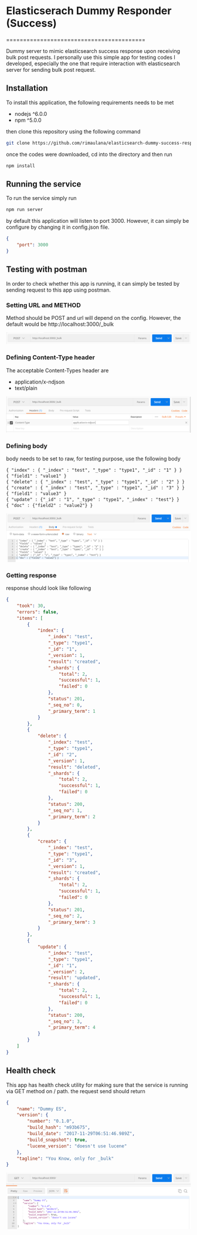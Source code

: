 # Elasticserach Dummy Responder (Success)

=========================================

Dummy server to mimic elasticsearch success response upon receiving bulk post requests. I personally use this simple app for testing codes I developed, especially the one that require interaction with elasticsearch server for sending bulk post
request.

## Installation

To install this application, the following requirements needs to be met

* nodejs ^6.0.0
* npm ^5.0.0

then clone this repository using the following command

```bash
git clone https://github.com/rimaulana/elasticsearch-dummy-success-responder.git
```

once the codes were downloaded, cd into the directory and then run

```bash
npm install
```

## Running the service

To run the service simply run

```bash
npm run server
```

by default this application will listen to port 3000. However, it can simply be configure by changing it in config.json file.

```json
{
    "port": 3000
}
```

## Testing with postman

In order to check whether this app is running, it can simply be tested by sending request to this app using postman.

### Setting URL and METHOD

Method should be POST and url will depend on the config. However, the default would be http://localhost:3000/_bulk

![alt text](screenshots/url_and_method.png "Setting URL and Method")

### Defining Content-Type header

The acceptable Content-Types header are

* application/x-ndjson
* text/plain

![alt text](screenshots/setting_content_type.png "Defining Content-Type header")

### Defining body

body needs to be set to raw, for testing purpose, use the following body

```text
{ "index" : { "_index" : "test", "_type" : "type1", "_id" : "1" } }
{ "field1" : "value1" }
{ "delete" : { "_index" : "test", "_type" : "type1", "_id" : "2" } }
{ "create" : { "_index" : "test", "_type" : "type1", "_id" : "3" } }
{ "field1" : "value3" }
{ "update" : {"_id" : "1", "_type" : "type1", "_index" : "test"} }
{ "doc" : {"field2" : "value2"} }
```

![alt text](screenshots/body.png "Defining body")

### Getting response

response should look like following

```json
{
    "took": 30,
    "errors": false,
    "items": [
        {
            "index": {
                "_index": "test",
                "_type": "type1",
                "_id": "1",
                "_version": 1,
                "result": "created",
                "_shards": {
                    "total": 2,
                    "successful": 1,
                    "failed": 0
                },
                "status": 201,
                "_seq_no": 0,
                "_primary_term": 1
            }
        },
        {
            "delete": {
                "_index": "test",
                "_type": "type1",
                "_id": "2",
                "_version": 1,
                "result": "deleted",
                "_shards": {
                    "total": 2,
                    "successful": 1,
                    "failed": 0
                },
                "status": 200,
                "_seq_no": 1,
                "_primary_term": 2
            }
        },
        {
            "create": {
                "_index": "test",
                "_type": "type1",
                "_id": "3",
                "_version": 1,
                "result": "created",
                "_shards": {
                    "total": 2,
                    "successful": 1,
                    "failed": 0
                },
                "status": 201,
                "_seq_no": 2,
                "_primary_term": 3
            }
        },
        {
            "update": {
                "_index": "test",
                "_type": "type1",
                "_id": "1",
                "_version": 2,
                "result": "updated",
                "_shards": {
                    "total": 2,
                    "successful": 1,
                    "failed": 0
                },
                "status": 200,
                "_seq_no": 3,
                "_primary_term": 4
            }
        }
    ]
}
```

## Health check

This app has health check utility for making sure that the service is running via GET method on / path. the request send should return

```json
{
    "name": "Dummy ES",
    "version": {
        "number": "0.1.0",
        "build_hash": "m93b675",
        "build_date": "2017-11-29T06:51:46.989Z",
        "build_snapshot": true,
        "lucene_version": "doesn't use lucene"
    },
    "tagline": "You Know, only for _bulk"
}
```

![alt text](screenshots/get_health_check.png "GET health check")
